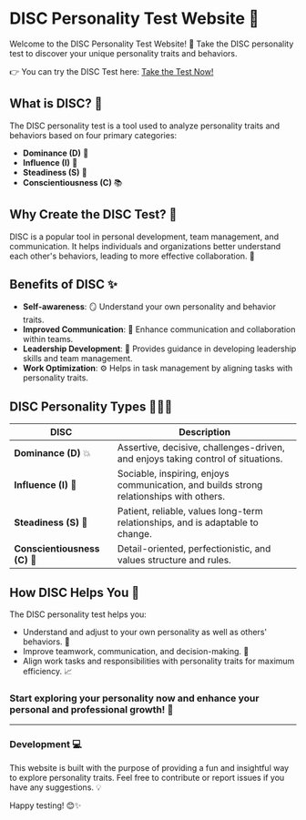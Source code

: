 # DISC Personality Test Website 🌟

Welcome to the DISC Personality Test Website! 🎉 Take the DISC personality test to discover your unique personality traits and behaviors. 

👉 You can try the DISC Test here: [Take the Test Now!](https://mydaylight01.github.io/ku-disc/)

## What is DISC? 🤔

The DISC personality test is a tool used to analyze personality traits and behaviors based on four primary categories:

- **Dominance (D)** 💪
- **Influence (I)** 🌟
- **Steadiness (S)** 🌱
- **Conscientiousness (C\)** 📚

## Why Create the DISC Test? 🧠

DISC is a popular tool in personal development, team management, and communication. It helps individuals and organizations better understand each other's behaviors, leading to more effective collaboration. 🤝

## Benefits of DISC ✨

- **Self-awareness**: 🪞 Understand your own personality and behavior traits.
- **Improved Communication**: 📣 Enhance communication and collaboration within teams.
- **Leadership Development**: 👑 Provides guidance in developing leadership skills and team management.
- **Work Optimization**: ⚙️ Helps in task management by aligning tasks with personality traits.

## DISC Personality Types 🧑‍🤝‍🧑

| DISC | Description |
| ---- | ----------- |
| **Dominance (D)** 💥 | Assertive, decisive, challenges-driven, and enjoys taking control of situations. |
| **Influence (I)** 🌈 | Sociable, inspiring, enjoys communication, and builds strong relationships with others. |
| **Steadiness (S)** 🌿 | Patient, reliable, values long-term relationships, and is adaptable to change. |
| **Conscientiousness (C\)** 🧐 | Detail-oriented, perfectionistic, and values structure and rules. |

## How DISC Helps You 🚀

The DISC personality test helps you:
- Understand and adjust to your own personality as well as others' behaviors. 🤗
- Improve teamwork, communication, and decision-making. 💬
- Align work tasks and responsibilities with personality traits for maximum efficiency. 📈

### Start exploring your personality now and enhance your personal and professional growth! 🌱

---

### Development 💻

This website is built with the purpose of providing a fun and insightful way to explore personality traits. Feel free to contribute or report issues if you have any suggestions. 💡

Happy testing! 😊✨